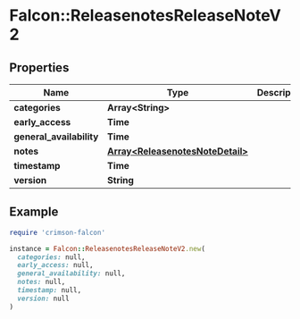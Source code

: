 # Falcon::ReleasenotesReleaseNoteV2

## Properties

| Name | Type | Description | Notes |
| ---- | ---- | ----------- | ----- |
| **categories** | **Array&lt;String&gt;** |  |  |
| **early_access** | **Time** |  | [optional] |
| **general_availability** | **Time** |  | [optional] |
| **notes** | [**Array&lt;ReleasenotesNoteDetail&gt;**](ReleasenotesNoteDetail.md) |  |  |
| **timestamp** | **Time** |  |  |
| **version** | **String** |  |  |

## Example

```ruby
require 'crimson-falcon'

instance = Falcon::ReleasenotesReleaseNoteV2.new(
  categories: null,
  early_access: null,
  general_availability: null,
  notes: null,
  timestamp: null,
  version: null
)
```

